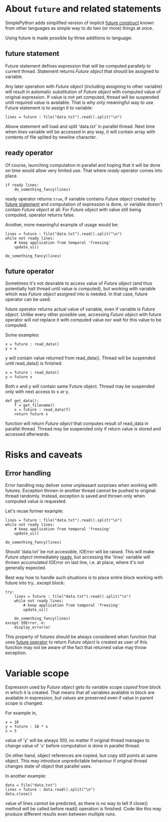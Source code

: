 About `future` and related statements
=====================================

SimplePython adds simplified version of implicit [future construct](https://en.wikipedia.org/wiki/Futures_and_promises)
known from other languages as simple way to do two (or more) things at once.

Using future is made possible by three additions to language:

## future statement

Future statement defines expression that will be computed parallely to current
thread. Statement returns _Future object_ that should be assigned to variable.

Any later operation with _Future object_ (including assigning to other variable)
will result in automatic substitution of _Future object_ with computed value of
original expression. If value is not yet computed, thread will be suspended
until required value is available. That is why only meaningful way to use
Future statement is to assign it to variable:

```
lines = future : file("data.txt").read().split("\n")
```

Above statement will load and split 'data.txt' in parallel thread. Next time when
_lines_ variable will be accessed in any way, it will contain array with contents
of file splited by newline character.

## ready operator

Of course, launching computation in parallel and hoping that it will be done on
time would allow very limited use. That where _ready_ operator comes into place.

```
if ready lines:
    do_something_fancy(lines)
```

ready operator returns `true`, if variable contains _Future object_ created by
[future statement](#future-statement) and computation of expression is done, or
variable doesn't contain _Future object_ at all. For _Future object_ with value
still being computed, operator returns false.

Another, more meaningful example of usage would be:

```
lines = future : file("data.txt").read().split("\n")
while not ready lines:
    # keep application from temporal 'freezing'
    update_ui()

do_something_fancy(lines)
```

## future operator

Sometimes it's not desirable to access value of _Future object_ (and thus
potentially halt thread until value is computed), but working with variable
which was _Future object_ assigned into is needed. In that case, future operator
can be used.

future operator returns actual value of variable, even if variable is
_Future object_. Unlike every other possible use, accessing _Future object_ with
future operator will _not_ replace it with computed value nor wait for this
value to be computed.

Some examples:

```
x = future : read_data()
y = x
```

y will contain value returned from read_data(). Thread will be suspended until
read_data() is finished.

```
x = future : read_data()
y = future x
```

Both x and y will contain same Future object. Thread may be suspended only
with next access to x _or_ y.

```
def get_data():
    f = get_filename()
    x = future : read_data(f)
    return future x
```
function will return _Future object_ that computes result of read_data in
parallel thread. Thread may be suspended only if return value is stored and
accessed afterwards.

# Risks and caveats

## Error handling

Error handling may deliver some unpleasant surprises when working with
futures. Exception thrown in another thread cannot be pushed to original thread
randomly. Instead, exception is saved and thrown only when computed value is
requested.

Let's reuse former example:

```
lines = future : file("data.txt").read().split("\n")
while not ready lines:
    # keep application from temporal 'freezing'
    update_ui()

do_something_fancy(lines)
```

Should 'data.txt' be not accessible, IOError will be raised. This will make
_Future object_ immediately [ready](#ready-operator), but accessing the 'lines'
variable will thrown accumulated IOError on last line, i.e. at place, where
it's not generally expected.

Best way how to handle such situations is to place entire block working with
future into try...except block:

```
try:
    lines = future : file("data.txt").read().split("\n")
    while not ready lines:
        # keep application from temporal 'freezing'
        update_ui()
    
    do_something_fancy(lines)
except IOError, e:
    display_error(e)
```

This property of futures should be always considered when function that uses
[future operator](#future-operator) to return _Future object_ is created as
user of this function may not be aware of the fact that returned value may throw
exception.

# Variable scope

Expression used by _Future object_ gets its variable scope _copied_ from block
in which it is created. That means that all variables available in block are
available in expression, but values are preserved even if value in parent scope
is changed.

For example in,

```
x = 10
y = future : 10 * x
x = 5
```

value of 'y' will be always 100, no matter if original thread manages to change
value of 'x' before computation is done in parallel thread.

On other hand, object references are copied, but copy still points at same
object. This may introduce unpredictable behaviour if original thread changes
state of object that parallel uses.

In another example:

```
data = file("data.txt")
lines = future : data.read().split("\n")
data.close()
```

value of lines cannot be predicted, as there is no way to tell if close() method
will be called before read() operation is finished. Code like this may produce
different results even between multiple runs.

